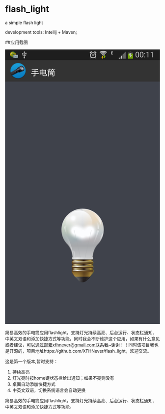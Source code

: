 flash_light
===========

a simple flash light

development tools: Intellij + Maven;

##应用截图

![OFF](https://github.com/XFHNever/flash_light/blob/master/flashlight/screenshot/Screenshot_2014-09-30-00-11-23.png)

简易高效的手电筒应用flashlight，支持灯光持续高亮、后台运行、状态栏通知、中英文双语和添加快捷方式等功能，同时我会不断维护这个应用，如果有什么意见或者建议，可以通过邮箱xfhnever@gmail.com联系我~谢谢！！同时该项目我也是开源的，项目地址https://github.com/XFHNever/flash_light，欢迎交流。

这是第一个版本,暂时支持：
1. 持续高亮
2. 灯光亮时按home键状态栏给出通知；如果不亮则没有
3. 桌面自动添加快捷方式
4. 中英文双语，切换系统语言会自动更换

简易高效的手电筒应用flashlight，支持灯光持续高亮、后台运行、状态栏通知、中英文双语和添加快捷方式等功能。
